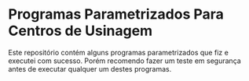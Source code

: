 # Programas Parametrizados Para Centros de Usinagem

Este repositório contém alguns programas parametrizados que fiz e executei com sucesso. Porém recomendo fazer um teste em segurança antes de executar qualquer um destes programas.

